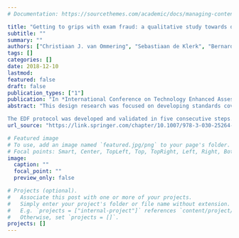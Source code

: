 ```yaml
---
# Documentation: https://sourcethemes.com/academic/docs/managing-content/

title: "Getting to grips with exam fraud: a qualitative study towards developing an evidence based educational data forensics protocol"
subtitle: ""
summary: ""
authors: ["Christiaan J. van Ommering", "Sebastiaan de Klerk", "Bernard P. Veldkamp"]
tags: []
categories: []
date: 2018-12-10
lastmod: 
featured: false
draft: false
publication_types: ["1"]
publication: "In *International Conference on Technology Enhanced Assessment*"
abstract: "This design research was focused on developing standards covering the entire process of examination to limit the chances of security risks (e.g., the prevention of exam fraud as much as possible, and detection by means of data forensics), together these standards form the Educational Data Forensics Protocol. Two research questions guided this study. The first question was, which standards regarding preventing and detecting fraud in the process of examination need to be included into the EDF protocol? In addition, practitioners must be able to act on indications of exam fraud based on these standards. Therefore, a second research question was formulated, namely which conditions must be considered during development of the EDF protocol to support practitioners in detecting possible gaps in the security of their examination process?

The EDF protocol was developed and validated in five consecutive steps. This study analyses on the theoretical base of developing the EDF protocol (Step 1) and the considerations for developing a prototype (Step 2). The prototype was being validated (e.g., establishing correctness of the content) through seven semi-structured interviews with content experts in the field of either test security or data forensics (Step 3). Statements from these interviews were used to adjust the prototype into a final version of the EDF protocol (Step 4). Finally, to determine the practical value, the final version of the EDF protocol was used to flag gaps in the security of the exam process and determine possible security risks for one of eX:plain’ s exam programs (Step 5)."
url_source: "https://link.springer.com/chapter/10.1007/978-3-030-25264-9_13"

# Featured image
# To use, add an image named `featured.jpg/png` to your page's folder.
# Focal points: Smart, Center, TopLeft, Top, TopRight, Left, Right, BottomLeft, Bottom, BottomRight.
image:
  caption: ""
  focal_point: ""
  preview_only: false

# Projects (optional).
#   Associate this post with one or more of your projects.
#   Simply enter your project's folder or file name without extension.
#   E.g. `projects = ["internal-project"]` references `content/project/deep-learning/index.md`.
#   Otherwise, set `projects = []`.
projects: []
---
```

